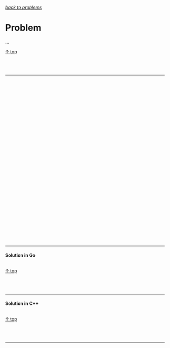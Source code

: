 [*back to problems*](https://github.com/gyuho/learn/tree/master/doc/problems)
<br>

# Problem

...

[↑ top](#problem)
<br><br><br><br>
<hr>


<br><br><br><br><br><br><br><br><br><br>
<br><br><br><br><br><br><br><br><br><br>
<br><br><br><br><br><br><br><br><br><br>
<hr>

#### Solution in Go

```go

```

[↑ top](#problem)
<br><br><br><br>
<hr>


#### Solution in C++

```cpp

```

[↑ top](#problem)
<br><br><br><br>
<hr>
